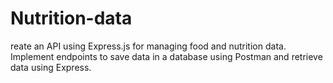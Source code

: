 # Nutrition-data
reate an API using Express.js for managing food and nutrition data. Implement endpoints to save data in a database using Postman and retrieve data using Express.

